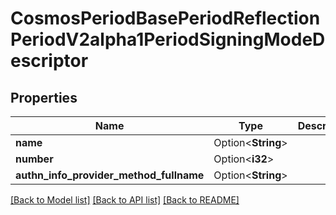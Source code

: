 # CosmosPeriodBasePeriodReflectionPeriodV2alpha1PeriodSigningModeDescriptor

## Properties

Name | Type | Description | Notes
------------ | ------------- | ------------- | -------------
**name** | Option<**String**> |  | [optional]
**number** | Option<**i32**> |  | [optional]
**authn_info_provider_method_fullname** | Option<**String**> |  | [optional]

[[Back to Model list]](../README.md#documentation-for-models) [[Back to API list]](../README.md#documentation-for-api-endpoints) [[Back to README]](../README.md)


